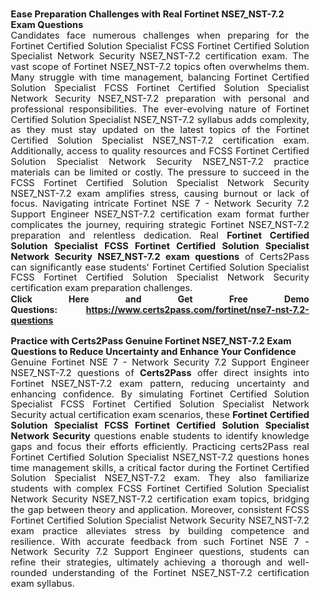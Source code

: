 <h1 style="margin: 0in 10pt;"><span style="font-size:11pt"><span style="line-height:115%"><span sans-serif="" style="font-family:Calibri,"><b>Ease Preparation Challenges with Real Fortinet NSE7_NST-7.2 Exam Questions</b></span></span></span></h1>

<p style="margin: 0in 10pt; text-align: justify;"><span style="font-size:11pt"><span style="line-height:115%"><span sans-serif="" style="font-family:Calibri,">Candidates face numerous challenges when preparing for the Fortinet Certified Solution Specialist FCSS Fortinet Certified Solution Specialist Network Security NSE7_NST-7.2 certification exam. The vast scope of Fortinet NSE7_NST-7.2 topics often overwhelms them. Many struggle with time management, balancing Fortinet Certified Solution Specialist FCSS Fortinet Certified Solution Specialist Network Security NSE7_NST-7.2 preparation with personal and professional responsibilities. The ever-evolving nature of Fortinet Certified Solution Specialist NSE7_NST-7.2 syllabus adds complexity, as they must stay updated on the latest topics of the Fortinet Certified Solution Specialist NSE7_NST-7.2 certification exam. Additionally, access to quality resources and FCSS Fortinet Certified Solution Specialist Network Security NSE7_NST-7.2 practice materials can be limited or costly. The pressure to succeed in the FCSS Fortinet Certified Solution Specialist Network Security NSE7_NST-7.2 exam amplifies stress, causing burnout or lack of focus. Navigating intricate Fortinet NSE 7 - Network Security 7.2 Support Engineer NSE7_NST-7.2 certification exam format further complicates the journey, requiring strategic Fortinet NSE7_NST-7.2 preparation and relentless dedication. Real <strong>Fortinet Certified Solution Specialist FCSS Fortinet Certified Solution Specialist Network Security NSE7_NST-7.2 exam questions</strong> of Certs2Pass can significantly ease students' Fortinet Certified Solution Specialist FCSS Fortinet Certified Solution Specialist Network Security certification exam preparation challenges. </span></span></span></p>

<p style="margin: 0in 10pt; text-align: justify;"><strong>Click Here and Get Free Demo Questions: <a href="https://www.certs2pass.com/fortinet/nse7-nst-7.2-questions">https://www.certs2pass.com/fortinet/nse7-nst-7.2-questions</a></strong></p>

<p style="margin: 0in 10pt; text-align: justify;"> </p>

<h2 style="margin: 0in 10pt;"><span style="font-size:11pt"><span style="line-height:115%"><span sans-serif="" style="font-family:Calibri,"><b>Practice with Certs2Pass Genuine Fortinet NSE7_NST-7.2 Exam Questions to Reduce Uncertainty and Enhance Your Confidence</b></span></span></span></h2>

<p style="margin: 0in 10pt; text-align: justify;"><span style="font-size:11pt"><span style="line-height:115%"><span sans-serif="" style="font-family:Calibri,">Genuine Fortinet NSE 7 - Network Security 7.2 Support Engineer NSE7_NST-7.2 questions of <strong>Certs2Pass</strong> offer direct insights into Fortinet NSE7_NST-7.2 exam pattern, reducing uncertainty and enhancing confidence. By simulating Fortinet Certified Solution Specialist FCSS Fortinet Certified Solution Specialist Network Security actual certification exam scenarios, these <strong>Fortinet Certified Solution Specialist FCSS Fortinet Certified Solution Specialist Network Security</strong> questions enable students to identify knowledge gaps and focus their efforts efficiently. Practicing certs2Pass real Fortinet Certified Solution Specialist NSE7_NST-7.2 questions hones time management skills, a critical factor during the Fortinet Certified Solution Specialist NSE7_NST-7.2 exam. They also familiarize students with complex FCSS Fortinet Certified Solution Specialist Network Security NSE7_NST-7.2 certification exam topics, bridging the gap between theory and application. Moreover, consistent FCSS Fortinet Certified Solution Specialist Network Security NSE7_NST-7.2 exam practice alleviates stress by building competence and resilience. With accurate feedback from such Fortinet NSE 7 - Network Security 7.2 Support Engineer questions, students can refine their strategies, ultimately achieving a thorough and well-rounded understanding of the Fortinet NSE7_NST-7.2 certification exam syllabus. </span></span></span></p>
